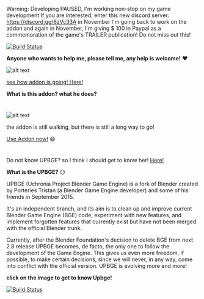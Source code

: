 
Warning: Developing PAUSED, I'm working non-stop on my game development
If you are interested, enter this new discord server: https://discord.gg/8zVc33A
in November I'm going back to work on the addon
and again in November, I'm giving $ 100 in Paypal as a commemoration of the game's TRAILER publication! Do not miss out this!




[![Build Status](https://github.com/EndSSgamesStudio/UPBGE-Fast-Game/blob/master/doc/readme/passing.svg)](https://github.com/EndSSgamesStudio/UPBGE-Fast-Game/releases) 

**Anyone who wants to help me, please tell me, any help is welcome!** ❤️

![alt text](https://github.com/EndSSgamesStudio/UPBGE-Fast-Game/blob/master/doc/readme/0.3.png)

[see how addon is going! Here!](https://github.com/EndSSgamesStudio/UPBGE-Fast-Game/projects) 

**What is this addon? what he does?**

#

![alt text](https://github.com/EndSSgamesStudio/UPBGE-Fast-Game/blob/master/doc/readme/Readme%20Addon%20Infor.png)



the addon is still walking, but there is still a long way to go!

[Use Addon now!](https://github.com/EndSSgamesStudio/Addon_Upbge_Game_Objects/releases) 😄

#
#
Do not know UPBGE?
so I think I should get to know her! [Here!](https://github.com/EndSSgamesStudio/Addon_Upbge_Game_Objects/releases)

**What is the UPBGE?** 😐

UPBGE (Uchronia Project Blender Game Engine) is a fork of Blender created by Porteries Tristan (a Blender Game Engine developer) and some of his friends in September 2015.

It's an independent branch, and its aim is to clean up and improve current Blender Game Engine (BGE) code, experiment with new features, and implement forgotten features that currently exist but have not been merged with the official Blender trunk.

Currently, after the Blender Foundation's decision to delete BGE from next 2.8 release UPBGE becomes, de facto, the only one to follow the development of the Game Engine. This gives us even more freedom, if possible, to make certain decisions, since we will never, in any way, come into conflict with the official version.
UPBGE is evolving more and more! 

**click on the image to get to know Upbge!**

[![Build Status](https://github.com/EndSSgamesStudio/UPBGE-Fast-Game/blob/master/doc/readme/Upbge%20Logo.png)](https://upbge.org/)

